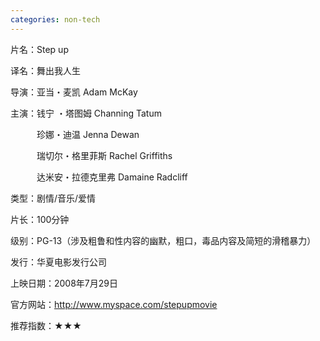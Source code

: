 ```yaml
---
categories: non-tech
---
```

片名：Step up

译名：舞出我人生

导演：亚当・麦凯 Adam McKay

主演：钱宁 ・塔图姆 Channing Tatum

　　　珍娜・迪温 Jenna Dewan

　　　瑞切尔・格里菲斯 Rachel Griffiths

　　　达米安・拉德克里弗 Damaine Radcliff

类型：剧情/音乐/爱情

片长：100分钟

级别：PG-13（涉及粗鲁和性内容的幽默，粗口，毒品内容及简短的滑稽暴力） 

发行：华夏电影发行公司

上映日期：2008年7月29日 

官方网站：http://www.myspace.com/stepupmovie 

推荐指数：★★★

